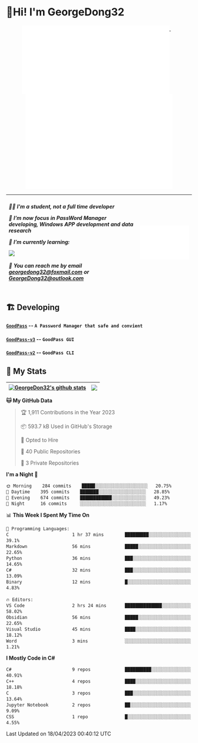 # 👋Hi! I'm GeorgeDong32
<p align="center">
  <a href="#">
    <img width="400" align="top" src="https://github.com/GeorgeDong32/GeorgeDong32/blob/main/metrics.classic.svg" />
  </a>
  &emsp;
  <a href="#">
    <img width="400" align="top" src="https://github.com/GeorgeDong32/GeorgeDong32/blob/main/metrics.achievements.svg" />
  </a>
</p>

| <h5 align="left"> <p>🧑‍🎓 I'm a student, not a full time developer</p> <p>👀 I’m now focus in PassWord Manager developing, Windows APP development and data research</p> <p>📖 I’m currently learning:</p> <p><img height="28" src="https://skillicons.dev/icons?i=cs,c,cpp,matlab,cmake,py,dotnet,unity" /></p> <p>💬 You can reach me by email georgedong32@foxmail.com or GeorgeDong32@outlook.com</p></h5> | <img width="450" alt="my-commit-calendar" src="https://github.com/GeorgeDong32/GeorgeDong32/blob/main/metrics.plugin.isocalendar.svg" > |
| ------------- | ------------- |

## 🏗️ Developing
#### [`GoodPass`](https://github.com/GeorgeDong32/GoodPass) -- `A Password Manager that safe and convient`
#### [`GoodPass-v3`](https://github.com/GeorgeDong32/GoodPass-v3) -- `GoodPass GUI`
#### [`GoodPass-v2`](https://github.com/GeorgeDong32/GoodPass-v2) -- `GoodPass CLI`

## 🚀 My Stats

| <a href="https://github.com/GeorgeDong32/github-readme-stats"><img align="center" src="https://github-readme-stats-one-topaz-92.vercel.app/api?username=GeorgeDong32&show_icons=true&bg_color=45,34558b,FFFFFF&title_color=FFFFFF&icon_color=F5DF4D&hide_border=1" alt="GeorgeDon32's github stats" /></a> | <a href="https://github.com/GeorgeDong32/github-readme-stats"><img align="center" height="192" src="https://github-readme-stats-one-topaz-92.vercel.app/api/top-langs/?username=GeorgeDong32&layout=compact&bg_color=45,FFFFFF,34558b&title_color=555555&hide_border=1&langs_count=7" /></a> |
| ------------- | ------------- |


<!--START_SECTION:waka-->
**🐱 My GitHub Data** 

> 🏆 1,911 Contributions in the Year 2023
 > 
> 📦 593.7 kB Used in GitHub's Storage 
 > 
> 💼 Opted to Hire
 > 
> 📜 40 Public Repositories 
 > 
> 🔑 3 Private Repositories  
 > 
**I'm a Night 🦉** 

```text
🌞 Morning    284 commits    █████░░░░░░░░░░░░░░░░░░░░   20.75% 
🌆 Daytime    395 commits    ███████░░░░░░░░░░░░░░░░░░   28.85% 
🌃 Evening    674 commits    ████████████░░░░░░░░░░░░░   49.23% 
🌙 Night      16 commits     ░░░░░░░░░░░░░░░░░░░░░░░░░   1.17%

```


📊 **This Week I Spent My Time On** 

```text
💬 Programming Languages: 
C                        1 hr 37 mins        █████████░░░░░░░░░░░░░░░░   39.1% 
Markdown                 56 mins             █████░░░░░░░░░░░░░░░░░░░░   22.65% 
Python                   36 mins             ███░░░░░░░░░░░░░░░░░░░░░░   14.65% 
C#                       32 mins             ███░░░░░░░░░░░░░░░░░░░░░░   13.09% 
Binary                   12 mins             █░░░░░░░░░░░░░░░░░░░░░░░░   4.83%

🔥 Editors: 
VS Code                  2 hrs 24 mins       ██████████████░░░░░░░░░░░   58.02% 
Obsidian                 56 mins             █████░░░░░░░░░░░░░░░░░░░░   22.65% 
Visual Studio            45 mins             ████░░░░░░░░░░░░░░░░░░░░░   18.12% 
Word                     3 mins              ░░░░░░░░░░░░░░░░░░░░░░░░░   1.21%

```

**I Mostly Code in C#** 

```text
C#                       9 repos             ██████████░░░░░░░░░░░░░░░   40.91% 
C++                      4 repos             ████░░░░░░░░░░░░░░░░░░░░░   18.18% 
C                        3 repos             ███░░░░░░░░░░░░░░░░░░░░░░   13.64% 
Jupyter Notebook         2 repos             ██░░░░░░░░░░░░░░░░░░░░░░░   9.09% 
CSS                      1 repo              █░░░░░░░░░░░░░░░░░░░░░░░░   4.55%

```



 Last Updated on 18/04/2023 00:40:12 UTC
<!--END_SECTION:waka-->

